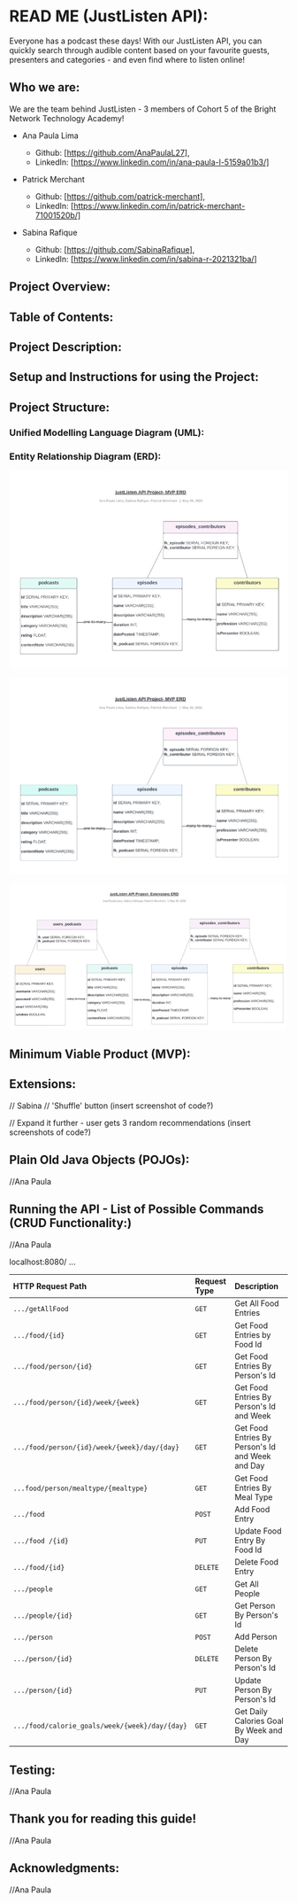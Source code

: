# READ ME (JustListen API):

Everyone has a podcast these days! With our JustListen API, you can quickly search through audible content based on your favourite guests, presenters and categories - and even find where to listen online!

## Who we are:
We are the team behind JustListen - 3 members of Cohort 5 of the Bright Network Technology Academy!

- Ana Paula Lima 
    - Github: [https://github.com/AnaPaulaL27], 
    - LinkedIn: [https://www.linkedin.com/in/ana-paula-l-5159a01b3/]


- Patrick Merchant 
    - Github: [https://github.com/patrick-merchant], 
    - LinkedIn: [https://www.linkedin.com/in/patrick-merchant-71001520b/]

- Sabina Rafique 
    - Github: [https://github.com/SabinaRafique],
    - LinkedIn: [https://www.linkedin.com/in/sabina-r-2021321ba/]


## Project Overview:

## Table of Contents:





## Project Description:

## Setup and Instructions for using the Project:

## Project Structure:
### Unified Modelling Language Diagram (UML):
### Entity Relationship Diagram (ERD):
![MVP ERD](/diagrams/erd/mvp_erd.jpg)

<img src = "diagrams/erd/mvp_erd.pdf">


![Extension ERD](diagrams/erd/extension_erd.png)

## Minimum Viable Product (MVP):

## Extensions:
// Sabina
// 'Shuffle' button (insert screenshot of code?)

// Expand it further - user gets 3 random recommendations (insert screenshots of code?)

## Plain Old Java Objects (POJOs):
//Ana Paula 



## Running the API - List of Possible Commands (CRUD Functionality:)
//Ana Paula

localhost:8080/ ...

| HTTP Request Path                                                        | Request Type | Description                                      |
|:-------------------------------------------------------------------------|:-------------|:-------------------------------------------------|
| `.../getAllFood `                                                        | `GET`        | Get All Food Entries                             |
| `.../food/{id} `                                                         | `GET`        | Get Food Entries by Food Id                      |
| `.../food/person/{id} `                                                  | `GET`        | Get Food Entries By Person's Id                  |
| `.../food/person/{id}/week/{week} `                                      | `GET`        | Get Food Entries By Person's Id and Week         |
| `.../food/person/{id}/week/{week}/day/{day} `                            | `GET`        | Get Food Entries By Person's Id and Week and Day |
| `...food/person/mealtype/{mealtype} `                                    | `GET`        | Get Food Entries By Meal Type                    |
| `.../food `                                                              | `POST`       | Add Food Entry                                   |
| `.../food /{id}`                                                         | `PUT`        | Update Food Entry By Food Id                     |
| `.../food/{id} `                                                         | `DELETE`     | Delete Food Entry                                |
| `.../people `                                                            | `GET`        | Get All People                                   |
| `.../people/{id} `                                                       | `GET`        | Get Person By Person's Id                        |
| `.../person `                                                            | `POST`       | Add Person                                       |
| `.../person/{id} `                                                       | `DELETE`     | Delete Person By Person's Id                     |
| `.../person/{id} `                                                       | `PUT`        | Update Person By Person's Id                     |
| `.../food/calorie_goals/week/{week}/day/{day} `                          | `GET`        | Get Daily Calories Goal By Week and Day          |

## Testing:
//Ana Paula

## Thank you for reading this guide!
//Ana Paula

## Acknowledgments:
//Ana Paula
